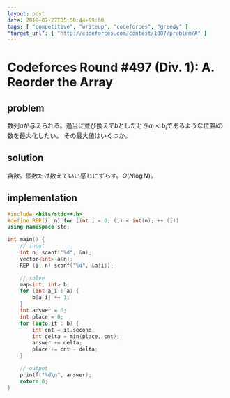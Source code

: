 ```yaml
---
layout: post
date: 2018-07-27T05:50:44+09:00
tags: [ "competitive", "writeup", "codeforces", "greedy" ]
"target_url": [ "http://codeforces.com/contest/1007/problem/A" ]
---
```


# Codeforces Round #497 (Div. 1): A. Reorder the Array

## problem

数列$a$が与えられる。適当に並び換えて$b$としたとき$a_i \lt b_i$であるような位置$i$の数を最大化したい。
その最大値はいくつか。

## solution

貪欲。個数だけ数えていい感じにずらす。$O(N \log N)$。

## implementation

``` c++
#include <bits/stdc++.h>
#define REP(i, n) for (int i = 0; (i) < int(n); ++ (i))
using namespace std;

int main() {
    // input
    int n; scanf("%d", &n);
    vector<int> a(n);
    REP (i, n) scanf("%d", &a[i]);

    // solve
    map<int, int> b;
    for (int a_i : a) {
        b[a_i] += 1;
    }
    int answer = 0;
    int place = 0;
    for (auto it : b) {
        int cnt = it.second;
        int delta = min(place, cnt);
        answer += delta;
        place += cnt - delta;
    }

    // output
    printf("%d\n", answer);
    return 0;
}
```
